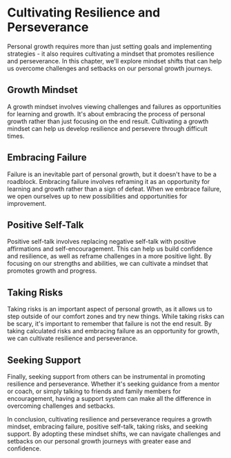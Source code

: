 Cultivating Resilience and Perseverance
==================================================================

Personal growth requires more than just setting goals and implementing strategies - it also requires cultivating a mindset that promotes resilience and perseverance. In this chapter, we'll explore mindset shifts that can help us overcome challenges and setbacks on our personal growth journeys.

Growth Mindset
--------------

A growth mindset involves viewing challenges and failures as opportunities for learning and growth. It's about embracing the process of personal growth rather than just focusing on the end result. Cultivating a growth mindset can help us develop resilience and persevere through difficult times.

Embracing Failure
-----------------

Failure is an inevitable part of personal growth, but it doesn't have to be a roadblock. Embracing failure involves reframing it as an opportunity for learning and growth rather than a sign of defeat. When we embrace failure, we open ourselves up to new possibilities and opportunities for improvement.

Positive Self-Talk
------------------

Positive self-talk involves replacing negative self-talk with positive affirmations and self-encouragement. This can help us build confidence and resilience, as well as reframe challenges in a more positive light. By focusing on our strengths and abilities, we can cultivate a mindset that promotes growth and progress.

Taking Risks
------------

Taking risks is an important aspect of personal growth, as it allows us to step outside of our comfort zones and try new things. While taking risks can be scary, it's important to remember that failure is not the end result. By taking calculated risks and embracing failure as an opportunity for growth, we can cultivate resilience and perseverance.

Seeking Support
---------------

Finally, seeking support from others can be instrumental in promoting resilience and perseverance. Whether it's seeking guidance from a mentor or coach, or simply talking to friends and family members for encouragement, having a support system can make all the difference in overcoming challenges and setbacks.

In conclusion, cultivating resilience and perseverance requires a growth mindset, embracing failure, positive self-talk, taking risks, and seeking support. By adopting these mindset shifts, we can navigate challenges and setbacks on our personal growth journeys with greater ease and confidence.
